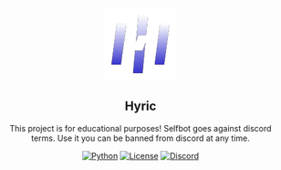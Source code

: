 <div align="center">
  <img src="https://github.com/Hahaa13/Hyric/blob/main/.github/image/H_20240529_114131_0000-removebg-preview.png">
  <h2 align="center">Hyric</h2>

  <p align="center">
    This project is for educational purposes! Selfbot goes against discord terms. Use it you can be banned from discord at any time.
  </p>
  
  [![Python](https://img.shields.io/badge/python-3.7%20%7C%203.8%20%7C%203.9%20%7C%203.10%20%7C%203.11%20%7C%203.12-blue)](https://www.python.org)
  [![License](https://img.shields.io/github/license/hahaa13/hyric)](LICENSE)
  [![Discord](https://img.shields.io/discord/1242409478721245184?logo=discord&logoColor=white&color=5865F2
)](https://discord.com/invite/nsX2kQJrEM)
</div>

